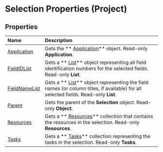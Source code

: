 
# Selection Properties (Project)

## Properties



|**Name**|**Description**|
|:-----|:-----|
| [Application](daa8c969-7cae-94e2-407e-efedb07584c6.md)|Gets the  ** [Application](8eb91712-7784-a102-38c0-19bb056c27e9.md)** object. Read-only **Application**.|
| [FieldIDList](9a9549ca-466c-6536-3a19-d0e056227bfd.md)|Gets a  ** [List](3934c2e8-d810-6571-9a33-1d41edbab87a.md)** object representing all field identification numbers for the selected fields. Read-only **List**.|
| [FieldNameList](8ebf0e2e-4ca7-08f6-14a1-fb2a43bca2b7.md)|Gets a  ** [List](3934c2e8-d810-6571-9a33-1d41edbab87a.md)** object representing the field names (or column titles, if available) for all selected fields. Read-only **List**.|
| [Parent](a0f83fdd-ecdb-171b-d1b4-982292859c98.md)|Gets the parent of the  **Selection** object. Read-only **Object**.|
| [Resources](f51d3c00-13a6-8584-4088-521671873184.md)|Gets a  ** [Resources](eb83ed2f-2415-3f5d-3856-f4451a73a128.md)** collection that contains the resources in the selection. Read-only **Resources**.|
| [Tasks](8f58ea8e-a3a1-f5aa-ad5d-6447fe777453.md)|Gets a  ** [Tasks](bc6bb4a5-95a6-9d1f-3e28-92b9548a544a.md)** collection representing the tasks in the selection. Read-only **Tasks**.|
